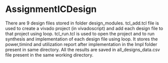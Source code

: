 # AssignmentICDesign
There are 9 design files stored in folder design_modules.
tcl_add.tcl file is used to create a vivado project (in vivadoscript) and add each design file to that project using loop.
tcl_run.tcl is used to open the project and to run synthesis and implementation of each design file using loop. It stores the power,timind and utilization report after implementation in the Impl folder present in same directory.
All the results are saved in all_designs_data.csv file present in the same working directory.
